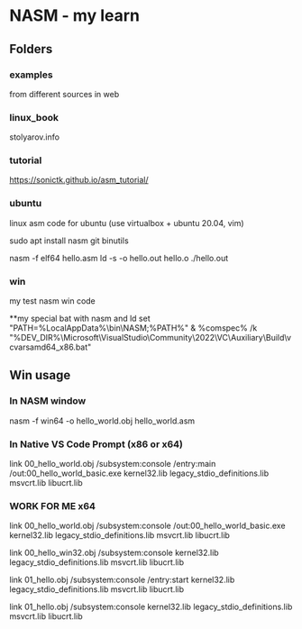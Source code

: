 # NASM - my learn

## Folders

### examples
from different sources in web

### linux_book
stolyarov.info

### tutorial
https://sonictk.github.io/asm_tutorial/

### ubuntu
linux asm code for ubuntu (use virtualbox + ubuntu 20.04, vim)

sudo apt install nasm git binutils

nasm -f elf64 hello.asm
ld -s -o hello.out hello.o
./hello.out

### win
my test nasm win code

**my special bat with nasm and ld
set "PATH=%LocalAppData%\bin\NASM;%PATH%" & %comspec% /k "%DEV_DIR%\Microsoft\VisualStudio\Community\2022\VC\Auxiliary\Build\vcvarsamd64_x86.bat"

## Win usage
### In NASM window
nasm -f win64 -o hello_world.obj hello_world.asm

### In Native VS Code Prompt (x86 or x64)
link 00_hello_world.obj /subsystem:console /entry:main /out:00_hello_world_basic.exe kernel32.lib legacy_stdio_definitions.lib msvcrt.lib libucrt.lib

### WORK FOR ME x64
link 00_hello_world.obj /subsystem:console /out:00_hello_world_basic.exe kernel32.lib legacy_stdio_definitions.lib msvcrt.lib libucrt.lib

link 00_hello_win32.obj /subsystem:console kernel32.lib legacy_stdio_definitions.lib msvcrt.lib libucrt.lib

link 01_hello.obj /subsystem:console /entry:start kernel32.lib legacy_stdio_definitions.lib msvcrt.lib libucrt.lib

link 01_hello.obj /subsystem:console kernel32.lib legacy_stdio_definitions.lib msvcrt.lib libucrt.lib